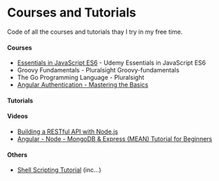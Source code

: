 # Courses and Tutorials

Code of all the courses and tutorials thay I try in my free time.

#### Courses

* [Essentials in JavaScript ES6](https://www.udemy.com/essentials-in-javascript-es6) - Udemy Essentials in JavaScript ES6
* Groovy Fundamentals - Pluralsight Groovy-fundamentals
* The Go Programming Language - Pluralsight
* [Angular Authentication - Mastering the Basics](https://www.udemy.com/course/angular-authentication-tutorial-mastering-the-basics/)

#### Tutorials


#### Videos

* [Building a RESTful API with Node.js](https://www.youtube.com/watch?v=0oXYLzuucwE&list=PL55RiY5tL51q4D-B63KBnygU6opNPFk_q)
* [Angular - Node - MongoDB & Express (MEAN) Tutorial for Beginners](https://www.youtube.com/watch?v=1tRLveSyNz8)

#### Others

* [Shell Scripting Tutorial](https://www.shellscript.sh/) (inc...)
